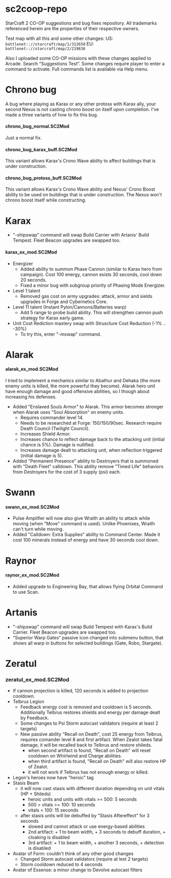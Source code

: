 # sc2coop-repo
StarCraft 2 CO-OP suggestions and bug fixes repository.
All trademarks referenced herein are the properties of their respective owners.

Test map with all this and some other changes:
US: `battlenet:://starcraft/map/1/312650`
EU: `battlenet:://starcraft/map/2/219836`

Also I uploaded some CO-OP missions with these changes applied to Arcade. Search “Suggestions Test”.
Some changes require player to enter a command to activate. Full commands list is available via Help menu.

# Chrono bug
A bug where playing as Karax or any other protoss with Karax ally, your second Nexus is not casting chrono boost on itself upon completion. I've made a three variants of how to fix this bug.

#### chrono_bug_normal.SC2Mod
Just a normal fix.

#### chrono_bug_karax_buff.SC2Mod
This variant allows Karax's Crono Wave ability to affect buildings that is under construction.

#### chrono_bug_protoss_buff.SC2Mod
This variant allows Karax's Crono Wave ability and Nexus' Crono Boost ability to be used on buildings that is under construction. The Nexus won't chrono boost itself while constructing.

# Karax
* "-shipswap" command will swap Build Carrier with Artanis' Build Tempest. Fleet Beacon upgrades are swapped too.
#### karax_ex_mod.SC2Mod
* Energizer
  * Added ability to summon Phase Cannon (similar to Karax hero from campaign). Cost 100 energy, cannon exists 30 seconds, cool down 20 seconds.
  * Fixed a minor bug with subgroup priority of Phasing Mode Energizer.
* Level 1 talent
  * Removed gas cost on army upgrades: attack, armor and sields upgrades in Forge and Cybernetics Core.
* Level 11 talent (Instant Pylon/Cannons/Batteries warp)
  * Add 5 range to probe build ability. This will strengthen cannon push strategy for Karax early game.
* Unit Cost Rediction mastery swap with Struscture Cost Reduction (-1% .. -30%)
  * To try this, enter "-mswap" command.

# Alarak
#### alarak_ex_mod.SC2Mod
I tried to implement a mechanics similar to Abathur and Dehaka (the more enemy units is killed, the more powerful they become). Alarak hero unit have enough damage and good offensive abilities, so I though about increasing his defenses.
* Added "Enslaved Souls Armor" to Alarak. This armor becomes stronger when Alarak uses "Soul Absorption" on enemy units.
  * Requires commander level 14.
  * Needs to be researched at Forge: 150/150/90sec. Research require Death Council (Twilight Council).
  * Increases Shield Armor.
  * Increases chance to reflect damage back to the attacking unit (initial chance is 5%). Damage is nullified.
  * Increases damage dealt to attacking unit, when reflection triggered (initial damage is 5).
* Added "Permanent Presence" ability to Destroyers that is summoned with "Death Fleet" calldown. This ability remove "Timed Life" behaviors from Destroyers for the cost of 3 supply (psi) each.

# Swann
#### swann_ex_mod.SC2Mod
* Pulse Amplifier will now also give Wraith an ability to attack while moving (when "Move" command is used). Unlike Phoenixes, Wraith can't turn while moving.
* Added "Calldown: Extra Supplies" ability to Command Center. Made it cost 100 minerals instead of energy and have 30 seconds cool down.

# Raynor
#### raynor_ex_mod.SC2Mod
* Added upgrade to Engineering Bay, that allows flying Orbital Command to use Scan.

# Artanis
* "-shipswap" command will swap Build Tempest with Karax's Build Carrier. Fleet Beacon upgrades are swapped too.
* “Superior Warp Gates” passive icon changed into submenu button, that shows all warp in buttons for selected buildings (Gate, Robo, Stargate).

# Zeratul
### zeratul_ex_mod.SC2Mod
* If cannon projection is killed, 120 seconds is added to projection cooldown.
* Telbrus Legion
  * Feedback energy cost is removed and cooldown is 5 seconds. Additionally Telbrus restores shields and energy per damage dealt by Feedback.
  * Some changes to Psi Storm autocast validators (require at least 2 targets)
  * New passive ability "Recall on Death", cost 25 energy from Telbrus, requires comander level 8 and first artifact. When Zealot takes fatal damage, it will be recalled back to Telbrus and restore shileds.
    * when second artifact is found, "Recall on Death" will reset cooldown on Whirlwind and Charge abilities.
    * when third artifact is found, "Recall on Death" will also restore HP of Zealot.
    * it will not work if Telbrus has not enough energy or killed.
* Legon's heroes now have "heroic" tag
* Stasis Beam
  * it will now cast stasis with different duration depending on unit vitals (HP + Shileds)
    * heroic units and units with vitals >= 500: 5 seconds
    * 500 > vitals >= 100: 10 seconds
    * vitals < 100: 15 seconds
  * after stasis units will be debuffed by "Stasis Aftereffect" for 3 seconds
    * slowed and cannot attack or use energy-based abilities
    * 2nd artifact: + 1 to beam width, + 3 seconds to debuff duration, + cloaking is disabled
    * 3rd artifact: + 1 to beam width, + another 3 seconds, + detection is disabled
* Avatar of Form: couldn't think of any other good changes
  * Changed Storm autocast validators (require at lest 2 targets)
  * Storm cooldown reduced to 4 seconds
* Avatar of Essense: a minor change to Devolve autocast filters
